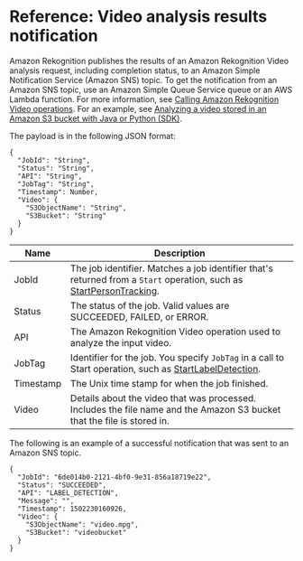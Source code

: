 # Reference: Video analysis results notification<a name="video-notification-payload"></a>

Amazon Rekognition publishes the results of an Amazon Rekognition Video analysis request, including completion status, to an Amazon Simple Notification Service \(Amazon SNS\) topic\. To get the notification from an Amazon SNS topic, use an Amazon Simple Queue Service queue or an AWS Lambda function\. For more information, see [Calling Amazon Rekognition Video operations](api-video.md)\. For an example, see [Analyzing a video stored in an Amazon S3 bucket with Java or Python \(SDK\)](video-analyzing-with-sqs.md)\.

The payload is in the following JSON format:

```
{
  "JobId": "String",
  "Status": "String",
  "API": "String",
  "JobTag": "String",
  "Timestamp": Number,
  "Video": {
    "S3ObjectName": "String",
    "S3Bucket": "String"
  }
}
```


| Name | Description | 
| --- | --- | 
|  JobId  |  The job identifier\. Matches a job identifier that's returned from a `Start` operation, such as [StartPersonTracking](API_StartPersonTracking.md)\.  | 
|  Status  |  The status of the job\. Valid values are SUCCEEDED, FAILED, or ERROR\.  | 
|  API  |  The Amazon Rekognition Video operation used to analyze the input video\.  | 
|  JobTag  |  Identifier for the job\. You specify `JobTag` in a call to Start operation, such as [StartLabelDetection](API_StartLabelDetection.md)\.  | 
|  Timestamp  |  The Unix time stamp for when the job finished\.  | 
|  Video  |  Details about the video that was processed\. Includes the file name and the Amazon S3 bucket that the file is stored in\.  | 

The following is an example of a successful notification that was sent to an Amazon SNS topic\.

```
{
  "JobId": "6de014b0-2121-4bf0-9e31-856a18719e22",
  "Status": "SUCCEEDED",
  "API": "LABEL_DETECTION",
  "Message": "",
  "Timestamp": 1502230160926,
  "Video": {
    "S3ObjectName": "video.mpg",
    "S3Bucket": "videobucket"
  }
}
```